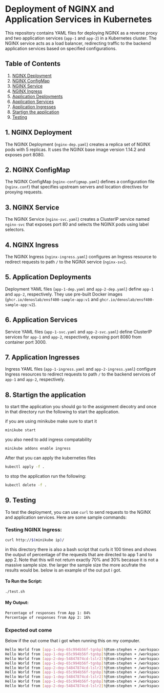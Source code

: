# Deployment of NGINX and Application Services in Kubernetes

This repository contains YAML files for deploying NGINX as a reverse proxy and two application services (`app-1` and `app-2`) in a Kubernetes cluster. The NGINX service acts as a load balancer, redirecting traffic to the backend application services based on specified configurations.

## Table of Contents
1. [NGINX Deployment](#nginx-deployment)
2. [NGINX ConfigMap](#nginx-configmap)
3. [NGINX Service](#nginx-service)
4. [NGINX Ingress](#nginx-ingress)
5. [Application Deployments](#application-deployments)
6. [Application Services](#application-services)
7. [Application Ingresses](#application-ingresses)
8. [Startign the application](#startign-the-application)
9. [Testing](#testing)

## 1. NGINX Deployment <a name="nginx-deployment"></a>
The NGINX Deployment (`nginx-dep.yaml`) creates a replica set of NGINX pods with 5 replicas. It uses the NGINX base image version 1.14.2 and exposes port 8080.

## 2. NGINX ConfigMap <a name="nginx-configmap"></a>
The NGINX ConfigMap (`nginx-configmap.yaml`) defines a configuration file (`nginx.conf`) that specifies upstream servers and location directives for proxying requests.

## 3. NGINX Service <a name="nginx-service"></a>
The NGINX Service (`nginx-svc.yaml`) creates a ClusterIP service named `nginx-svc` that exposes port 80 and selects the NGINX pods using label selectors.

## 4. NGINX Ingress <a name="nginx-ingress"></a>
The NGINX Ingress (`nginx-ingress.yaml`) configures an Ingress resource to redirect requests to path `/` to the NGINX service (`nginx-svc`).

## 5. Application Deployments <a name="application-deployments"></a>
Deployment YAML files (`app-1-dep.yaml` and `app-2-dep.yaml`) define `app-1` and `app-2`, respectively. They use pre-built Docker images (`ghcr.io/denoslab/ensf400-sample-app:v1` and `ghcr.io/denoslab/ensf400-sample-app:v2`).

## 6. Application Services <a name="application-services"></a>
Service YAML files (`app-1-svc.yaml` and `app-2-svc.yaml`) define ClusterIP services for `app-1` and `app-2`, respectively, exposing port 8080 from container port 3000.

## 7. Application Ingresses <a name="application-ingresses"></a>
Ingress YAML files (`app-1-ingress.yaml` and `app-2-ingress.yaml`) configure Ingress resources to redirect requests to path `/` to the backend services of `app-1` and `app-2`, respectively.

## 8. Startign the application <a name="startign-the-applicatio"></a>
to start tthe application you should go to the assignment diecotry and once in that directory run the following to start the application.

if you are using minikube make sure to start it
```bash
minikube start
```
you also need to add ingress compatability 
```bash
minikube addons enable ingress
```
After that you can apply the kuberneties files
```bash
kubectl apply -f .
```

to stop the application run the following:
```bash
kubectl delete -f .
```

## 9. Testing <a name="testing"></a> 
To test the deployment, you can use `curl` to send requests to the NGINX and application services. Here are some sample commands:

### Testing NGINX Ingress:
```bash
curl http://$(minikube ip)/
```

in this directory there is also a bash script that curls it 100 times and shows the output of percentage of the requests that are directed to app 1 and to app 2. Note that this will not return exactly 70% and 30% becasue it is not a massive sample size. the larger the sample size the more acufrate the results would be. below is an example of the out put i got. 

#### To Run the Script:
```bash
./test.sh
```
#### My Output:
```bash
Percentage of responses from App 1: 84%
Percentage of responses from App 2: 16%
```

### Expected out come
Below if the out come that i got when running this on my computer.
```bash
Hello World from [app-1-dep-65c994b56f-tgnbp]!@tom-stephen ➜ /workspaces/ensf400-lab8-kubernetes-2/assignment3 (assignment_3) $ curl http://192.168.58.2/
Hello World from [app-1-dep-65c994b56f-tgnbp]!@tom-stephen ➜ /workspaces/ensf400-lab8-kubernetes-2/assignment3 (assignment_3) $ curl http://192.168.58.2/
Hello World from [app-2-dep-54847874cd-lslr2]!@tom-stephen ➜ /workspaces/ensf400-lab8-kubernetes-2/assignment3 (assignment_3) $ curl http://192.168.58.2/
Hello World from [app-1-dep-65c994b56f-tgnbp]!@tom-stephen ➜ /workspaces/ensf400-lab8-kubernetes-2/assignment3 (assignment_3) $ curl http://192.168.58.2/
Hello World from [app-2-dep-54847874cd-lslr2]!@tom-stephen ➜ /workspaces/ensf400-lab8-kubernetes-2/assignment3 (assignment_3) $ curl http://192.168.58.2/
Hello World from [app-1-dep-65c994b56f-tgnbp]!@tom-stephen ➜ /workspaces/ensf400-lab8-kubernetes-2/assignment3 (assignment_3) $ curl http://192.168.58.2/
Hello World from [app-1-dep-54847874cd-lslr2]!@tom-stephen ➜ /workspaces/ensf400-lab8-kubernetes-2/assignment3 (assignment_3) $ curl http://192.168.58.2/
Hello World from [app-1-dep-65c994b56f-tgnbp]!@tom-stephen ➜ /workspaces/ensf400-lab8-kubernetes-2/assignment3 (assignment_3) $ curl http://192.168.58.2/
Hello World from [app-2-dep-54847874cd-lslr2]!@tom-stephen ➜ /workspaces/ensf400-lab8-kubernetes-2/assignment3 (assignment_3) $ curl http://192.168.58.2/
```
